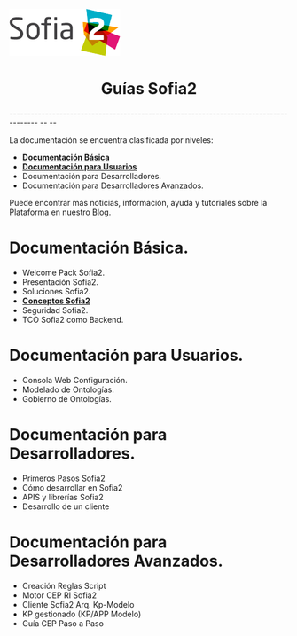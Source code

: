 
  ![](./images/logo_sofia2_grande.png)   
  <h1 ALIGN=CENTER>Guías Sofia2</h1>
  -------------------------------------------------------------------------------------- -- --
  


La documentación se encuentra clasificada por niveles:

* [**Documentación Básica**](#documentacion-basica)
* [**Documentación para Usuarios**](#documentacion-para-usuarios)
* Documentación para Desarrolladores.
* Documentación para Desarrolladores Avanzados.

Puede encontrar más noticias, información, ayuda y tutoriales sobre la Plataforma en nuestro [Blog](https://about.sofia2.com/).


Documentación Básica.
=====================

* Welcome Pack Sofia2.
* Presentación Sofia2.
* Soluciones Sofia2.
* [**Conceptos Sofia2**](manuals/basico/SOFIA2-Conceptos_SOFIA2.md)
* Seguridad Sofia2.
* TCO Sofia2 como Backend.


Documentación para Usuarios.
===========================

* Consola Web Configuración.
* Modelado de Ontologías.
* Gobierno de Ontologías.


Documentación para Desarrolladores.
===================================

* Primeros Pasos Sofia2
* Cómo desarrollar en Sofia2
* APIS y librerías Sofia2
* Desarrollo de un cliente


Documentación para Desarrolladores Avanzados.
=============================================
* Creación Reglas Script
* Motor CEP RI Sofia2
* Cliente Sofia2 Arq. Kp-Modelo
* KP gestionado (KP/APP Modelo)
* Guía CEP Paso a Paso




